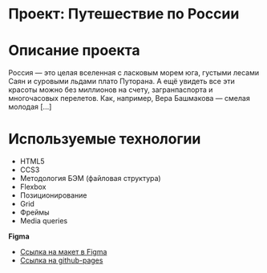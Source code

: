 # Проект: Путешествие по России
# Описание проекта
 Россия — это целая вселенная с ласковым морем юга, густыми лесами Саян и суровыми льдами плато Путорана. А ещё увидеть все эти красоты можно без миллионов на счету, загранпаспорта и многочасовых перелетов. Как, например, Вера Башмакова — смелая молодая [...]

# Используемые технологии
- HTML5
- CCS3
- Методология БЭМ (файловая структура)
- Flexbox
- Позиционирование
- Grid
- Фреймы
- Media queries


**Figma**

* [Ссылка на макет в Figma](https://www.figma.com/file/5S2WSbEFL6awjVWJ0NWL8Q/Sprint-3_-Russia-_-desktop-mobile?node-id=28503%3A0)
* [Ссылка на github-pages](https://smgvasya.github.io/russian-travel/)
